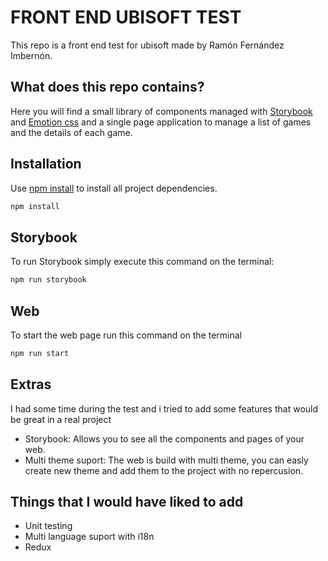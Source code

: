 # FRONT END UBISOFT TEST

This repo is a front end test for ubisoft made by Ramón Fernández Imbernón.

## What does this repo contains?

Here you will find a small library of components managed with [Storybook](https://storybook.js.org/docs/react/get-started/introduction) and [Emotion css](https://emotion.sh/docs/introduction) and a single page application to manage a list of games and the details of each game.

## Installation

Use [npm install](https://docs.npmjs.com/cli/v7/commands/npm-install) to install all project dependencies.

```bash
npm install
```

## Storybook

To run Storybook simply execute this command on the terminal:

```bash
npm run storybook
```

## Web

To start the web page run this command on the terminal

```bash
npm run start
```

## Extras

I had some time during the test and i tried to add some features that would be great in a real project

- Storybook: Allows you to see all the components and pages of your web.
- Multi theme suport: The web is build with multi theme, you can easly create new theme and add them to the project with no repercusion.

## Things that I would have liked to add

- Unit testing
- Multi language suport with i18n
- Redux

